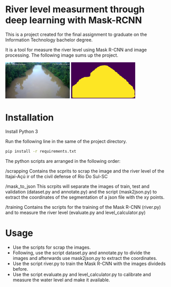 # River level measurment through deep learning with Mask-RCNN

This is a project created for the final assignment to graduate on the Information Technology bachelor degree.

It is a tool for measure the river level using Mask R-CNN and image processing. The following image sums up the project.

<img src="1.32_319.jpg" width="40%"> <img src="mask-1.32_319.jpg" width="40%">

# Installation

Install Python 3

Run the following line in the same of the project directory.
```bash
pip install -r requirements.txt
```

The python scripts are arranged in the following order:

/scrapping
Contains the scprits to scrap the image and the river level of the Itajaí-Açú ir of the civil defense of Rio Do Sul-SC

/mask_to_json
This scrpits will separate the images of train, test and validation (dataset.py and annotate.py) and the script (mask2json.py) to extract the coordinates of the segmentation of a json file with the xy points.

/training
Contains the scripts for the training of the Mask R-CNN (river.py) and to measure the river level (evaluate.py and level_calculator.py)


# Usage
- Use the scripts for scrap the images.
- Following, use the script dataset.py and annotate.py to divide the images and afterwards use mask2json.py to extract the coordinates.
- Use the script river.py to train the Mask R-CNN with the images divideds before.
- Use the script evaluate.py and level_calculator.py to calibrate and measure the water level and make it available.
